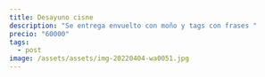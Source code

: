 ```yaml
---
title: Desayuno cisne
description: "Se entrega envuelto con moño y tags con frases "
precio: "60000"
tags:
  - post
image: /assets/assets/img-20220404-wa0051.jpg
---
```

